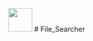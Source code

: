 <img src="https://user-images.githubusercontent.com/57339414/149622194-d89fd6aa-2627-45e9-ab48-73984c38033d.png" width="48" /> 
# File_Searcher
